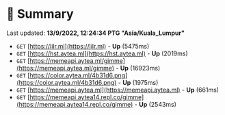 # 📖 Summary
Last updated: **13/9/2022, 12:24:34 PTG "Asia/Kuala_Lumpur"**

- `GET` [https://lilr.ml](https://lilr.ml) - **Up** (5475ms)
- `GET` [https://hst.aytea.ml](https://hst.aytea.ml) - **Up** (2019ms)
- `GET` [https://memeapi.aytea.ml/gimme](https://memeapi.aytea.ml/gimme) - **Up** (16923ms)
- `GET` [https://color.aytea.ml/4b31d6.png](https://color.aytea.ml/4b31d6.png) - **Up** (1975ms)
- `GET` [https://memeapi.aytea.ml](https://memeapi.aytea.ml) - **Up** (661ms)
- `GET` [https://memeapi.aytea14.repl.co/gimme](https://memeapi.aytea14.repl.co/gimme) - **Up** (2543ms)
